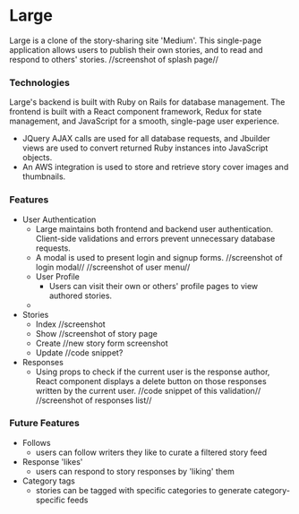 # Large 
Large is a clone of the story-sharing site 'Medium'. This single-page application allows users to publish their own stories, and to read and respond to others' stories. 
//screenshot of splash page//
### Technologies 
Large's backend is built with Ruby on Rails for database management. The frontend is built with a React component framework, Redux for state management, and JavaScript for a smooth, single-page user experience. 
* JQuery AJAX calls are used for all database requests, and Jbuilder views are used to convert returned Ruby instances into JavaScript objects. 
* An AWS integration is used to store and retrieve story cover images and thumbnails. 

### Features 
* User Authentication
  * Large maintains both frontend and backend user authentication. Client-side validations and errors prevent unnecessary database requests. 
  * A modal is used to present login and signup forms. 
  //screenshot of login modal//
  //screenshot of user menu//
  * User Profile
    * Users can visit their own or others' profile pages to view authored stories. 
  * 
* Stories
  * Index 
  //screenshot 
  * Show
  //screenshot of story page
  * Create
  //new story form screenshot
  * Update
  //code snippet? 
* Responses 
  * Using props to check if the current user is the response author, React component displays a   delete button on those responses written by the current user. 
  //code snippet of this validation//
  //screenshot of responses list//

### Future Features 
* Follows
  * users can follow writers they like to curate a filtered story feed
* Response 'likes' 
  * users can respond to story responses by 'liking' them
* Category tags 
  * stories can be tagged with specific categories to generate category-specific feeds



